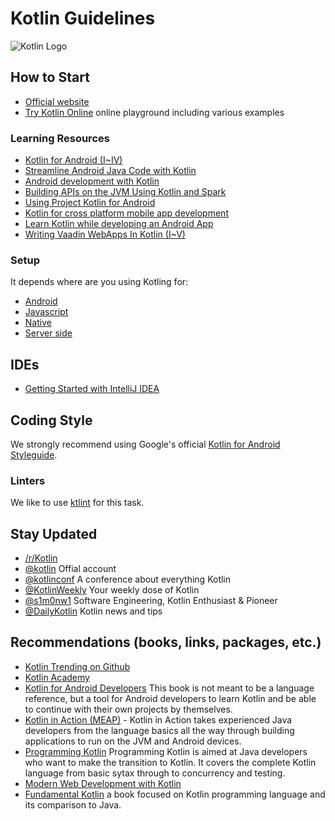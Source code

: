 # Kotlin Guidelines

![Kotlin Logo](https://cdn.worldvectorlogo.com/logos/kotlin-2.svg)

## How to Start

- [Official website](https://kotlinlang.org/)
- [Try Kotlin Online](https://try.kotlinlang.org/) online playground including
  various examples

### Learning Resources

- [Kotlin for Android (I~IV)](http://antonioleiva.com/kotlin/)
- [Streamline Android Java Code with Kotlin](http://www.sitepoint.com/streamline-android-java-code-with-kotlin/)
- [Android development with Kotlin](http://inaka.net/blog/2016/01/15/android-development-with-kotlin/)
- [Building APIs on the JVM Using Kotlin and Spark](http://nordicapis.com/building-apis-on-the-jvm-using-kotlin-and-spark-part-1/)
- [Using Project Kotlin for Android](https://docs.google.com/document/d/1ReS3ep-hjxWA8kZi0YqDbEhCqTt29hG8P44aA9W0DM8/edit)
- [Kotlin for cross platform mobile app development](https://robovm.com/kotlin-for-cross-platform-mobile-app-development/)
- [Learn Kotlin while developing an Android App](https://medium.com/@juanchosaravia/learn-kotlin-while-developing-an-android-app-introduction-567e21ff9664)
- [Writing Vaadin WebApps In Kotlin (I~V)](http://mavi.logdown.com/posts/1493627)

### Setup

It depends where are you using Kotling for:

- [Android](https://kotlinlang.org/docs/reference/android-overview.html#next-steps)
- [Javascript](https://kotlinlang.org/docs/tutorials/javascript/kotlin-to-javascript/kotlin-to-javascript.html)
- [Native](https://kotlinlang.org/docs/reference/native-overview.html)
- [Server side](https://kotlinlang.org/docs/reference/server-overview.html#next-steps)

## IDEs

- [Getting Started with IntelliJ IDEA](https://kotlinlang.org/docs/tutorials/getting-started.html)

## Coding Style

We strongly recommend using Google's official [Kotlin for Android Styleguide](https://android.github.io/kotlin-guides/style.html).

### Linters

We like to use [ktlint](https://github.com/shyiko/ktlint) for this task.

## Stay Updated

- [/r/Kotlin](https://www.reddit.com/r/Kotlin/)
- [@kotlin](https://twitter.com/kotlin) Offial account
- [@kotlinconf](https://twitter.com/kotlinconf) A conference about everything Kotlin
- [@KotlinWeekly](https://twitter.com/KotlinWeekly) Your weekly dose of Kotlin
- [@s1m0nw1](https://twitter.com/s1m0nw1) Software Engineering, Kotlin Enthusiast & Pioneer
- [@DailyKotlin](https://twitter.com/DailyKotlin) Kotlin news and tips

## Recommendations (books, links, packages, etc.)

- [Kotlin Trending on Github](https://github.com/trending/kotlin?since=monthly)
- [Kotlin Academy](https://blog.kotlin-academy.com/)
- [Kotlin for Android Developers](https://leanpub.com/kotlin-for-android-developers)
   This book is not meant to be a language reference, but a tool for Android
   developers to learn Kotlin and be able to continue with their own projects by themselves.
- [Kotlin in Action (MEAP)](https://www.manning.com/books/kotlin-in-action) -
  Kotlin in Action takes experienced Java developers from the language basics
  all the way through building applications to run on the JVM and Android
  devices.
- [Programming Kotlin](https://www.packtpub.com/application-development/programming-kotlin)
  Programming Kotlin is aimed at Java developers who want to make the transition
  to Kotlin. It covers the complete Kotlin language from basic sytax through to concurrency and testing.
- [Modern Web Development with Kotlin](https://leanpub.com/modern-web-development-with-kotlin)
- [Fundamental Kotlin](http://www.fundamental-kotlin.com/) a book focused on
  Kotlin programming language and its comparison to Java.